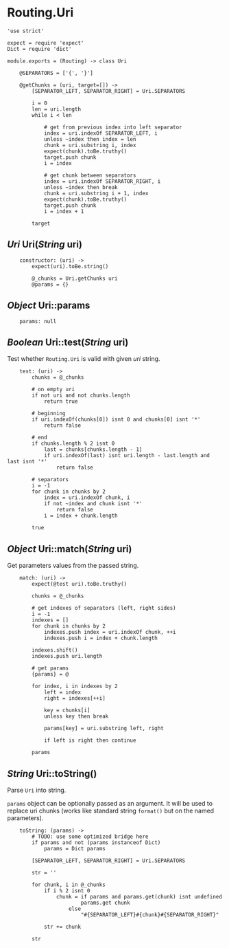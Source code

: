 Routing.Uri
===========

	'use strict'

	expect = require 'expect'
	Dict = require 'dict'

	module.exports = (Routing) -> class Uri

		@SEPARATORS = ['{', '}']

		@getChunks = (uri, target=[]) ->
			[SEPARATOR_LEFT, SEPARATOR_RIGHT] = Uri.SEPARATORS

			i = 0
			len = uri.length
			while i < len

				# get from previous index into left separator
				index = uri.indexOf SEPARATOR_LEFT, i
				unless ~index then index = len
				chunk = uri.substring i, index
				expect(chunk).toBe.truthy()
				target.push chunk
				i = index

				# get chunk between separators
				index = uri.indexOf SEPARATOR_RIGHT, i
				unless ~index then break
				chunk = uri.substring i + 1, index
				expect(chunk).toBe.truthy()
				target.push chunk
				i = index + 1

			target

*Uri* Uri(*String* uri)
-----------------------

		constructor: (uri) ->
			expect(uri).toBe.string()

			@_chunks = Uri.getChunks uri
			@params = {}

*Object* Uri::params
--------------------

		params: null

*Boolean* Uri::test(*String* uri)
---------------------------------

Test whether `Routing.Uri` is valid with given *uri* string.

		test: (uri) ->
			chunks = @_chunks

			# on empty uri
			if not uri and not chunks.length
				return true

			# beginning
			if uri.indexOf(chunks[0]) isnt 0 and chunks[0] isnt '*'
				return false

			# end
			if chunks.length % 2 isnt 0
				last = chunks[chunks.length - 1]
				if uri.indexOf(last) isnt uri.length - last.length and last isnt '*'
					return false

			# separators
			i = -1
			for chunk in chunks by 2
				index = uri.indexOf chunk, i
				if not ~index and chunk isnt '*'
					return false
				i = index + chunk.length

			true

*Object* Uri::match(*String* uri)
---------------------------------

Get parameters values from the passed string.

		match: (uri) ->
			expect(@test uri).toBe.truthy()

			chunks = @_chunks

			# get indexes of separators (left, right sides)
			i = -1
			indexes = []
			for chunk in chunks by 2
				indexes.push index = uri.indexOf chunk, ++i
				indexes.push i = index + chunk.length

			indexes.shift()
			indexes.push uri.length

			# get params
			{params} = @

			for index, i in indexes by 2
				left = index
				right = indexes[++i]

				key = chunks[i]
				unless key then break

				params[key] = uri.substring left, right

				if left is right then continue

			params

*String* Uri::toString()
------------------------

Parse `Uri` into string.

`params` object can be optionally passed as an argument.
It will be used to replace uri chunks (works like standard
string `format()` but on the named parameters).

		toString: (params) ->
			# TODO: use some optimized bridge here
			if params and not (params instanceof Dict)
				params = Dict params

			[SEPARATOR_LEFT, SEPARATOR_RIGHT] = Uri.SEPARATORS

			str = ''

			for chunk, i in @_chunks
				if i % 2 isnt 0
					chunk = if params and params.get(chunk) isnt undefined
							params.get chunk
						else
							"#{SEPARATOR_LEFT}#{chunk}#{SEPARATOR_RIGHT}"

				str += chunk

			str
